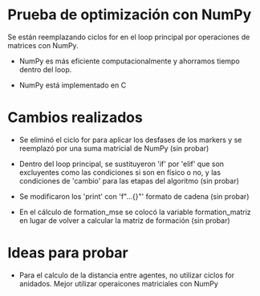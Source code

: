 # Prueba de optimización con NumPy

Se están reemplazando ciclos for en el loop principal por operaciones de matrices con NumPy.

- NumPy es más eficiente computacionalmente y ahorramos tiempo dentro del loop.

- NumPy está implementado en C

# Cambios realizados

- Se eliminó el ciclo for para aplicar los desfases de los markers y se reemplazó por una suma matricial de NumPy (sin probar)

- Dentro del loop principal, se sustituyeron 'if' por 'elif' que son excluyentes como las condiciones si son en físico o no, y las condiciones de 'cambio' para las etapas del algoritmo (sin probar)

- Se modificaron los 'print' con 'f"...{}"' formato de cadena (sin probar)

- En el cálculo de formation_mse se colocó la variable formation_matriz en lugar de volver a calcular la matriz de formación (sin probar)

# Ideas para probar

- Para el calculo de la distancia entre agentes, no utilizar ciclos for anidados. Mejor utilizar operaicones matriciales con NumPy
